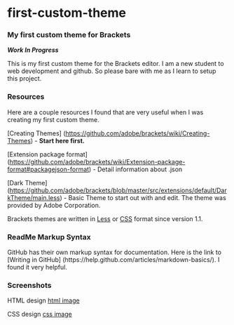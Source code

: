 # first-custom-theme

<h3>My first custom theme for Brackets</h3>

***Work In Progress***

<p>This is my first custom theme for the Brackets editor. I am a new student to web development and github. So please bare with me as I learn to setup this project.</p>

<h3>Resources</h3>
Here are a couple resources I found that are very useful when I was creating my first custom theme.

[Creating Themes] (https://github.com/adobe/brackets/wiki/Creating-Themes) - **Start here first.**
 
[Extension package format] (https://github.com/adobe/brackets/wiki/Extension-package-format#packagejson-format) - Detail information about .json

[Dark Theme] (https://github.com/adobe/brackets/blob/master/src/extensions/default/DarkTheme/main.less) - Basic Theme to start out with and edit. The theme was provided by Adobe Corporation.

Brackets themes are written in [Less](http://lesscss.org/) or [CSS](http://www.w3schools.com/css/css_intro.asp) format since version 1.1.

<h3>ReadMe Markup Syntax</h3>
GitHub has their own markup syntax for documentation. Here is the link to [Writing in GitHub] (https://help.github.com/articles/markdown-basics/). I found it very helpful.

<h3>Screenshots</h3>

HTML design
[html image](https://raw.githubusercontent.com/rolo298github/first-custom-theme/master/screenshots/first_custom_theme_html.PNG)

CSS design
[css image](https://raw.githubusercontent.com/rolo298github/first-custom-theme/master/screenshots/first_custom_theme_css.PNG)
